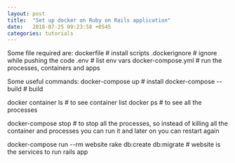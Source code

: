 ```yaml
---
layout: post
title:  "Set up docker on Ruby on Rails application"
date:   2018-07-25 09:23:58 +0545
categories: tutorials
---
```


Some file required are:
dockerfile # install scripts
.dockerignore # ignore while pushing the code
.env # list env vars
docker-compose.yml # run the processes, containers and apps

Some useful commands:
docker-compose up # install 
docker-compose --build # build 

docker container ls # to see container list
docker ps # to see all the processes

docker-compose stop # to stop all the processes, so instead of killing all the container and processes you can run it and later on you can restart again

docker-compose run --rm website rake db:create db:migrate # website is the services to run rails app
